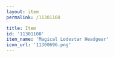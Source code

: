 ```yaml
---
layout: item
permalink: /11301108

title: Item
id: '11301108'
item_name: 'Magical Lodestar Headgear'
icon_url: '11300696.png'
---
```


